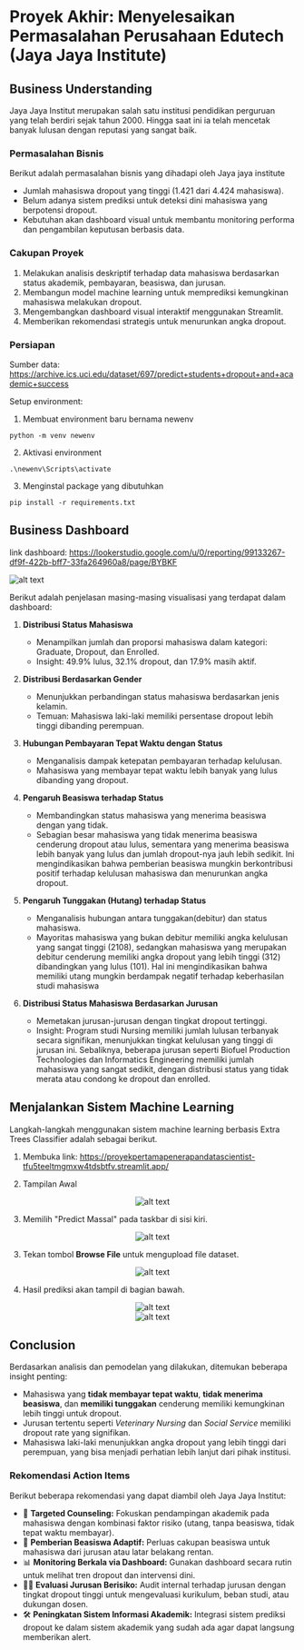 # Proyek Akhir: Menyelesaikan Permasalahan Perusahaan Edutech (Jaya Jaya Institute)

## Business Understanding
Jaya Jaya Institut merupakan salah satu institusi pendidikan perguruan yang telah berdiri sejak tahun 2000. Hingga saat ini ia telah mencetak banyak lulusan dengan reputasi yang sangat baik.

### Permasalahan Bisnis
Berikut adalah permasalahan bisnis yang dihadapi oleh Jaya jaya institute
- Jumlah mahasiswa dropout yang tinggi (1.421 dari 4.424 mahasiswa).
- Belum adanya sistem prediksi untuk deteksi dini mahasiswa yang berpotensi dropout.
- Kebutuhan akan dashboard visual untuk membantu monitoring performa dan pengambilan keputusan berbasis data.


### Cakupan Proyek
1. Melakukan analisis deskriptif terhadap data mahasiswa berdasarkan status akademik, pembayaran, beasiswa, dan jurusan.
2. Membangun model machine learning untuk memprediksi kemungkinan mahasiswa melakukan dropout.
3. Mengembangkan dashboard visual interaktif menggunakan Streamlit.
4. Memberikan rekomendasi strategis untuk menurunkan angka dropout.

### Persiapan

Sumber data: https://archive.ics.uci.edu/dataset/697/predict+students+dropout+and+academic+success

Setup environment:
1. Membuat environment baru bernama newenv
```
python -m venv newenv
```
2. Aktivasi environment
```
.\newenv\Scripts\activate
```
3. Menginstal package yang dibutuhkan
```
pip install -r requirements.txt
```

## Business Dashboard
link dashboard: https://lookerstudio.google.com/u/0/reporting/99133267-df9f-422b-bff7-33fa264960a8/page/BYBKF

<img src="image\mosaicnim-dashboard.jpg" alt="alt text" width="whatever" height="whatever">

Berikut adalah penjelasan masing-masing visualisasi yang terdapat dalam dashboard:
1. **Distribusi Status Mahasiswa**
   - Menampilkan jumlah dan proporsi mahasiswa dalam kategori: Graduate, Dropout, dan Enrolled.
   - Insight: 49.9% lulus, 32.1% dropout, dan 17.9% masih aktif.

2. **Distribusi Berdasarkan Gender**
   - Menunjukkan perbandingan status mahasiswa berdasarkan jenis kelamin.
   - Temuan: Mahasiswa laki-laki memiliki persentase dropout lebih tinggi dibanding perempuan.

3. **Hubungan Pembayaran Tepat Waktu dengan Status**
   - Menganalisis dampak ketepatan pembayaran terhadap kelulusan.
   - Mahasiswa yang membayar tepat waktu lebih banyak yang lulus dibanding yang dropout.

4. **Pengaruh Beasiswa terhadap Status**
   - Membandingkan status mahasiswa yang menerima beasiswa dengan yang tidak.
   - Sebagian besar mahasiswa yang tidak menerima beasiswa cenderung dropout atau lulus, sementara yang menerima beasiswa lebih banyak yang lulus dan jumlah dropout-nya jauh lebih sedikit. Ini mengindikasikan bahwa pemberian beasiswa mungkin berkontribusi positif terhadap kelulusan mahasiswa dan menurunkan angka dropout.

5. **Pengaruh Tunggakan (Hutang) terhadap Status**
   - Menganalisis hubungan antara tunggakan(debitur) dan status mahasiswa.
   - Mayoritas mahasiswa yang bukan debitur memiliki angka kelulusan yang sangat tinggi (2108), sedangkan mahasiswa yang merupakan debitur cenderung memiliki angka dropout yang lebih tinggi (312) dibandingkan yang lulus (101). Hal ini mengindikasikan bahwa memiliki utang mungkin berdampak negatif terhadap keberhasilan studi mahasiswa

6. **Distribusi Status Mahasiswa Berdasarkan Jurusan**
   - Memetakan jurusan-jurusan dengan tingkat dropout tertinggi.
   - Insight: Program studi Nursing memiliki jumlah lulusan terbanyak secara signifikan, menunjukkan tingkat kelulusan yang tinggi di jurusan ini. Sebaliknya, beberapa jurusan seperti Biofuel Production Technologies dan Informatics Engineering memiliki jumlah mahasiswa yang sangat sedikit, dengan distribusi status yang tidak merata atau condong ke dropout dan enrolled.


## Menjalankan Sistem Machine Learning
Langkah-langkah menggunakan sistem machine learning berbasis Extra Trees Classifier	adalah sebagai berikut.

1. Membuka link: https://proyekpertamapenerapandatascientist-tfu5teeltmgmxw4tdsbtfv.streamlit.app/

2. Tampilan Awal
<center><img src="image\home.jpg" alt="alt text" width="whatever" height="whatever"></center>

3. Memilih "Predict Massal" pada taskbar di sisi kiri.

<center><img src="image\menu.jpg" alt="alt text" width="whatever" height="whatever"></center>

3. Tekan tombol **Browse File** untuk mengupload file dataset.

<center><img src="image\prediksi.jpg" alt="alt text" width="whatever" height="whatever"></center>

4. Hasil prediksi akan tampil di bagian bawah.
<center><img src="image\hasil1.jpg" alt="alt text" width="whatever" height="whatever"></center>

<center><img src="image\hasil2.jpg" alt="alt text" width="whatever" height="whatever"></center>

## Conclusion
Berdasarkan analisis dan pemodelan yang dilakukan, ditemukan beberapa insight penting:
- Mahasiswa yang **tidak membayar tepat waktu**, **tidak menerima beasiswa**, dan **memiliki tunggakan** cenderung memiliki kemungkinan lebih tinggi untuk dropout.
- Jurusan tertentu seperti *Veterinary Nursing* dan *Social Service* memiliki dropout rate yang signifikan.
- Mahasiswa laki-laki menunjukkan angka dropout yang lebih tinggi dari perempuan, yang bisa menjadi perhatian lebih lanjut dari pihak institusi.


### Rekomendasi Action Items
Berikut beberapa rekomendasi yang dapat diambil oleh Jaya Jaya Institut:
- 🎯 **Targeted Counseling:** Fokuskan pendampingan akademik pada mahasiswa dengan kombinasi faktor risiko (utang, tanpa beasiswa, tidak tepat waktu membayar).
- 💸 **Pemberian Beasiswa Adaptif:** Perluas cakupan beasiswa untuk mahasiswa dari jurusan atau latar belakang rentan.
- 📊 **Monitoring Berkala via Dashboard:** Gunakan dashboard secara rutin untuk melihat tren dropout dan intervensi dini.
- 🧑‍🏫 **Evaluasi Jurusan Berisiko:** Audit internal terhadap jurusan dengan tingkat dropout tinggi untuk mengevaluasi kurikulum, beban studi, atau dukungan dosen.
- 🛠️ **Peningkatan Sistem Informasi Akademik:** Integrasi sistem prediksi dropout ke dalam sistem akademik yang sudah ada agar dapat langsung memberikan alert.
